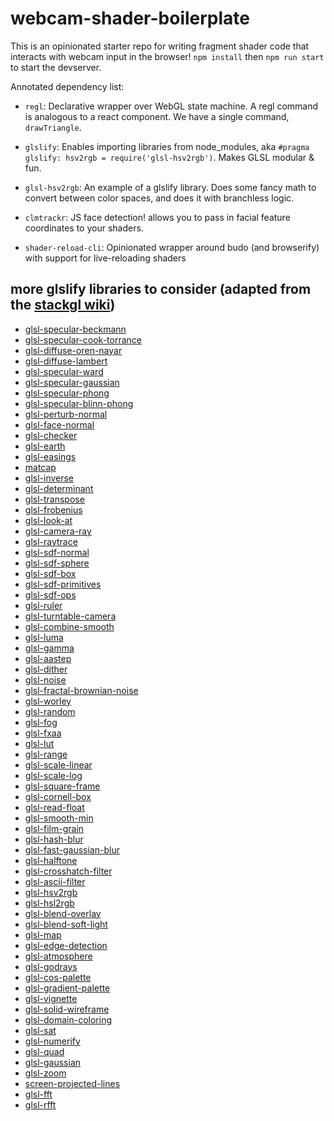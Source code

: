 # webcam-shader-boilerplate

This is an opinionated starter repo for writing fragment shader code that interacts with webcam input in the browser!
`npm install` then
`npm run start` to start the devserver.

Annotated dependency list:

- `regl`: Declarative wrapper over WebGL state machine. A regl command is analogous to a react component. We have a single command, `drawTriangle`.

- `glslify`: Enables importing libraries from node_modules, aka `#pragma glslify: hsv2rgb = require('glsl-hsv2rgb')`. Makes GLSL modular & fun.

- `glsl-hsv2rgb`: An example of a glslify library. Does some fancy math to convert between color spaces, and does it with branchless logic.

- `clmtrackr`: JS face detection! allows you to pass in facial feature coordinates to your shaders.

- `shader-reload-cli`: Opinionated wrapper around budo (and browserify) with support for live-reloading shaders

## more glslify libraries to consider (adapted from the [stackgl wiki](https://github.com/stackgl/stackgl.github.io/wiki))

- [glsl-specular-beckmann](https://github.com/stackgl/glsl-specular-beckmann)
- [glsl-specular-cook-torrance](https://github.com/stackgl/glsl-specular-cook-torrance)
- [glsl-diffuse-oren-nayar](https://github.com/stackgl/glsl-diffuse-oren-nayar)
- [glsl-diffuse-lambert](https://github.com/stackgl/glsl-diffuse-lambert)
- [glsl-specular-ward](https://github.com/stackgl/glsl-specular-ward)
- [glsl-specular-gaussian](https://github.com/stackgl/glsl-specular-gaussian)
- [glsl-specular-phong](https://github.com/stackgl/glsl-specular-phong)
- [glsl-specular-blinn-phong](https://github.com/stackgl/glsl-specular-blinn-phong)
- [glsl-perturb-normal](https://github.com/stackgl/glsl-perturb-normal)
- [glsl-face-normal](https://github.com/stackgl/glsl-face-normal)
- [glsl-checker](https://github.com/mattdesl/glsl-checker)
- [glsl-earth](https://github.com/mattdesl/glsl-earth)
- [glsl-easings](https://github.com/stackgl/glsl-easings)
- [matcap](https://github.com/hughsk/matcap)
- [glsl-inverse](https://github.com/stackgl/glsl-inverse)
- [glsl-determinant](https://github.com/stackgl/glsl-determinant)
- [glsl-transpose](https://github.com/stackgl/glsl-transpose)
- [glsl-frobenius](https://github.com/stackgl/glsl-frobenius)
- [glsl-look-at](https://github.com/stackgl/glsl-look-at)
- [glsl-camera-ray](https://github.com/stackgl/glsl-camera-ray)
- [glsl-raytrace](https://github.com/stackgl/glsl-raytrace)
- [glsl-sdf-normal](https://github.com/stackgl/glsl-sdf-normal)
- [glsl-sdf-sphere](https://github.com/stackgl/glsl-sdf-sphere)
- [glsl-sdf-box](https://github.com/stackgl/glsl-sdf-box)
- [glsl-sdf-primitives](https://github.com/marklundin/glsl-sdf-primitives)
- [glsl-sdf-ops](https://github.com/marklundin/glsl-sdf-ops)
- [glsl-ruler](https://github.com/stackgl/glsl-ruler)
- [glsl-turntable-camera](https://github.com/stackgl/glsl-turntable-camera)
- [glsl-combine-smooth](https://github.com/stackgl/glsl-combine-smooth)
- [glsl-luma](https://github.com/hughsk/glsl-luma)
- [glsl-gamma](https://github.com/stackgl/glsl-gamma)
- [glsl-aastep](https://github.com/stackgl/glsl-aastep)
- [glsl-dither](https://github.com/hughsk/glsl-dither)
- [glsl-noise](https://github.com/hughsk/glsl-noise)
- [glsl-fractal-brownian-noise](https://github.com/maxbittker/glsl-fractal-brownian-noise)
- [glsl-worley](https://github.com/Erkaman/glsl-worley)
- [glsl-random](https://github.com/mattdesl/glsl-random)
- [glsl-fog](https://github.com/hughsk/glsl-fog)
- [glsl-fxaa](https://github.com/mattdesl/glsl-fxaa)
- [glsl-lut](https://github.com/mattdesl/glsl-lut)
- [glsl-range](https://github.com/hughsk/glsl-range)
- [glsl-scale-linear](https://github.com/stackgl/glsl-scale-linear)
- [glsl-scale-log](https://github.com/stackgl/glsl-scale-log)
- [glsl-square-frame](https://github.com/hughsk/glsl-square-frame)
- [glsl-cornell-box](https://github.com/mattdesl/glsl-cornell-box)
- [glsl-read-float](https://github.com/mikolalysenko/glsl-read-float)
- [glsl-smooth-min](https://github.com/stackgl/glsl-smooth-min)
- [glsl-film-grain](https://github.com/mattdesl/glsl-film-grain)
- [glsl-hash-blur](https://github.com/stackgl/glsl-hash-blur)
- [glsl-fast-gaussian-blur](https://github.com/Jam3/glsl-fast-gaussian-blur)
- [glsl-halftone](https://github.com/stackgl/glsl-halftone)
- [glsl-crosshatch-filter](https://github.com/mattdesl/glsl-crosshatch-filter)
- [glsl-ascii-filter](https://github.com/mattdesl/glsl-ascii-filter)
- [glsl-hsv2rgb](https://github.com/hughsk/glsl-hsv2rgb)
- [glsl-hsl2rgb](https://github.com/Jam3/glsl-hsl2rgb)
- [glsl-blend-overlay](https://github.com/Jam3/glsl-blend-overlay)
- [glsl-blend-soft-light](https://github.com/mattdesl/glsl-blend-soft-light)
- [glsl-map](https://github.com/msfeldstein/glsl-map)
- [glsl-edge-detection](https://github.com/msfeldstein/glsl-edge-detection)
- [glsl-atmosphere](https://github.com/wwwtyro/glsl-atmosphere)
- [glsl-godrays](https://github.com/Erkaman/glsl-godrays)
- [glsl-cos-palette](https://github.com/Erkaman/glsl-cos-palette)
- [glsl-gradient-palette](https://github.com/Erkaman/glsl-gradient-palette)
- [glsl-vignette](https://github.com/TyLindberg/glsl-vignette)
- [glsl-solid-wireframe](https://github.com/rreusser/glsl-solid-wireframe)
- [glsl-domain-coloring](https://github.com/rreusser/glsl-domain-coloring)
- [glsl-sat](https://github.com/realazthat/glsl-sat)
- [glsl-numerify](https://github.com/realazthat/glsl-numerify)
- [glsl-quad](https://github.com/realazthat/glsl-quad)
- [glsl-gaussian](https://github.com/realazthat/glsl-gaussian)
- [glsl-zoom](https://github.com/realazthat/glsl-zoom)
- [screen-projected-lines](https://github.com/substack/screen-projected-lines)
- [glsl-fft](https://github.com/rreusser/glsl-fft)
- [glsl-rfft](https://github.com/rreusser/glsl-rfft)
